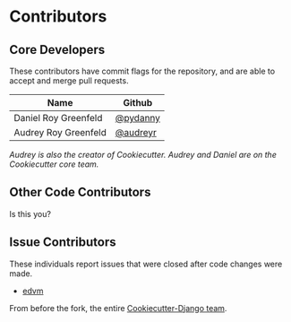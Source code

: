 # Contributors

## Core Developers

These contributors have commit flags for the repository, and are able to accept and merge pull requests.

|Name|Github|
|---|---|
|Daniel Roy Greenfeld|[\@pydanny](https://github.com/pydanny)|
|Audrey Roy Greenfeld|[\@audreyr](https://github.com/audreyr)|

*Audrey is also the creator of Cookiecutter. Audrey and Daniel are on the Cookiecutter core team.*

## Other Code Contributors

Is this you?

## Issue Contributors

These individuals report issues that were closed after code changes were
made.

-   [edvm](https://github.com/edvm)

From before the fork, the entire [Cookiecutter-Django team](https://github.com/pydanny/cookiecutter-django).
